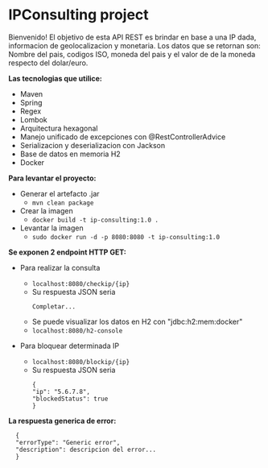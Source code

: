 # IPConsulting project

Bienvenido! El objetivo de esta API REST es brindar en base a una IP dada, informacion de geolocalizacion
y monetaria. Los datos que se retornan son: Nombre del pais, codigos ISO, moneda del pais y el valor de 
de la moneda respecto del dolar/euro.

**Las tecnologias que utilice:**
- Maven
- Spring
- Regex
- Lombok
- Arquitectura hexagonal    
- Manejo unificado de excepciones con @RestControllerAdvice
- Serializacion y deserializacion con Jackson
- Base de datos en memoria H2
- Docker

**Para levantar el proyecto:**
- Generar el artefacto .jar
  - ```mvn clean package```
- Crear la imagen
  - ```docker build -t ip-consulting:1.0 .```
- Levantar la imagen
  - ```sudo docker run -d -p 8080:8080 -t ip-consulting:1.0```
  
**Se exponen 2 endpoint HTTP GET:**
- Para realizar la consulta
  - ```localhost:8080/checkip/{ip}```
  - Su respuesta JSON seria
    ```
    Completar...
    ```  
  - Se puede visualizar los datos en H2 con "jdbc:h2:mem:docker"
  - ```localhost:8080/h2-console```
  
- Para bloquear determinada IP
  - ```localhost:8080/blockip/{ip}```
  - Su respuesta JSON seria
    ```
    {
    "ip": "5.6.7.8",
    "blockedStatus": true
    }
    ```
**La respuesta generica de error:**
```
  {
  "errorType": "Generic error",
  "description": descripcion del error...
  }
```